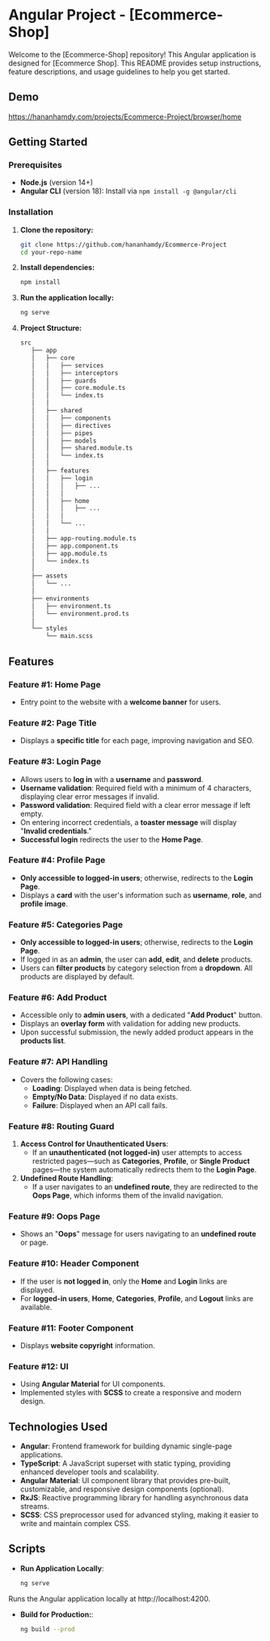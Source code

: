# Angular Project - [Ecommerce-Shop]

Welcome to the [Ecommerce-Shop] repository! This Angular application is designed for [Ecommerce Shop]. This README provides setup instructions, feature descriptions, and usage guidelines to help you get started.

## Demo
https://hananhamdy.com/projects/Ecommerce-Project/browser/home

## Getting Started

### Prerequisites

- **Node.js** (version 14+)
- **Angular CLI** (version 18): Install via `npm install -g @angular/cli`

### Installation

1. **Clone the repository:**

   ```bash
   git clone https://github.com/hananhamdy/Ecommerce-Project
   cd your-repo-name
   
2. **Install dependencies:**

   ```bash
   npm install
3. **Run the application locally:**

   ```bash
   ng serve
4. **Project Structure:**
   ```bash
   src
      ├── app
      │   ├── core
      │   │   ├── services
      │   │   ├── interceptors
      │   │   ├── guards
      │   │   ├── core.module.ts
      │   │   └── index.ts
      │   │
      │   ├── shared       
      │   │   ├── components       
      │   │   ├── directives     
      │   │   ├── pipes           
      │   │   ├── models          
      │   │   ├── shared.module.ts 
      │   │   └── index.ts         
      │   │
      │   ├── features         
      │   │   ├── login            
      │   │   │   ├── ...   
      │   │   │
      │   │   ├── home       
      │   │   │   ├── ...
      │   │   │
      │   │   └── ...
      │   │
      │   ├── app-routing.module.ts 
      │   ├── app.component.ts     
      │   ├── app.module.ts        
      │   └── index.ts              
      │
      ├── assets                   
      │   └── ...
      │
      ├── environments             
      │   ├── environment.ts       
      │   └── environment.prod.ts 
      │
      └── styles                   
          └── main.scss

## Features

### Feature #1: Home Page
   - Entry point to the website with a **welcome banner** for users.

### Feature #2: Page Title
   - Displays a **specific title** for each page, improving navigation and SEO.

### Feature #3: Login Page
   - Allows users to **log in** with a **username** and **password**.
   - **Username validation**: Required field with a minimum of 4 characters, displaying clear error messages if invalid.
   - **Password validation**: Required field with a clear error message if left empty.
   - On entering incorrect credentials, a **toaster message** will display "**Invalid credentials**."
   - **Successful login** redirects the user to the **Home Page**.

### Feature #4: Profile Page
   - **Only accessible to logged-in users**; otherwise, redirects to the **Login Page**.
   - Displays a **card** with the user's information such as **username**, **role**, and **profile image**.

### Feature #5: Categories Page
   - **Only accessible to logged-in users**; otherwise, redirects to the **Login Page**.
   - If logged in as an **admin**, the user can **add**, **edit**, and **delete** products.
   - Users can **filter products** by category selection from a **dropdown**. All products are displayed by default.

### Feature #6: Add Product
   - Accessible only to **admin users**, with a dedicated "**Add Product**" button.
   - Displays an **overlay form** with validation for adding new products.
   - Upon successful submission, the newly added product appears in the **products list**.

### Feature #7: API Handling
   - Covers the following cases:
     - **Loading**: Displayed when data is being fetched.
     - **Empty/No Data**: Displayed if no data exists.
     - **Failure**: Displayed when an API call fails.

### Feature #8: Routing Guard
   1. **Access Control for Unauthenticated Users**:
      - If an **unauthenticated (not logged-in)** user attempts to access restricted pages—such as **Categories**, **Profile**, or **Single Product** pages—the system automatically redirects them to the **Login Page**.
   2. **Undefined Route Handling**:
      - If a user navigates to an **undefined route**, they are redirected to the **Oops Page**, which informs them of the invalid navigation.

### Feature #9: Oops Page
   - Shows an "**Oops**" message for users navigating to an **undefined route** or page.

### Feature #10: Header Component
   - If the user is **not logged in**, only the **Home** and **Login** links are displayed.
   - For **logged-in users**, **Home**, **Categories**, **Profile**, and **Logout** links are available.

### Feature #11: Footer Component
   - Displays **website copyright** information.
     
### Feature #12: UI
   - Using **Angular Material** for UI components.
   - Implemented styles with **SCSS** to create a responsive and modern design.


## Technologies Used

- **Angular**: Frontend framework for building dynamic single-page applications.
- **TypeScript**: A JavaScript superset with static typing, providing enhanced developer tools and scalability.
- **Angular Material**: UI component library that provides pre-built, customizable, and responsive design components (optional).
- **RxJS**: Reactive programming library for handling asynchronous data streams.
- **SCSS**: CSS preprocessor used for advanced styling, making it easier to write and maintain complex CSS.

## Scripts

- **Run Application Locally**:  
  ```bash
  ng serve
Runs the Angular application locally at http://localhost:4200.
- **Build for Production:**:  
  ```bash
  ng build --prod
